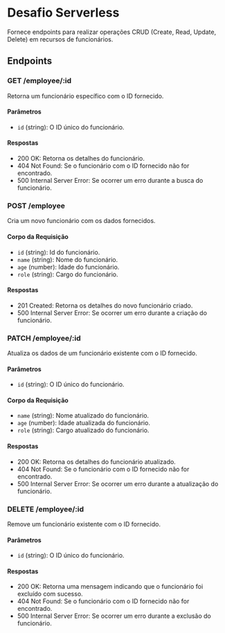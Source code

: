 # Desafio Serverless

Fornece endpoints para realizar operações CRUD (Create, Read, Update, Delete) em recursos de funcionários.

## Endpoints

### GET /employee/:id

Retorna um funcionário específico com o ID fornecido.

#### Parâmetros

- `id` (string): O ID único do funcionário.

#### Respostas

- 200 OK: Retorna os detalhes do funcionário.
- 404 Not Found: Se o funcionário com o ID fornecido não for encontrado.
- 500 Internal Server Error: Se ocorrer um erro durante a busca do funcionário.

### POST /employee

Cria um novo funcionário com os dados fornecidos.

#### Corpo da Requisição

- `id` (string): Id do funcionário.
- `name` (string): Nome do funcionário.
- `age` (number): Idade do funcionário.
- `role` (string): Cargo do funcionário.

#### Respostas

- 201 Created: Retorna os detalhes do novo funcionário criado.
- 500 Internal Server Error: Se ocorrer um erro durante a criação do funcionário.

### PATCH /employee/:id

Atualiza os dados de um funcionário existente com o ID fornecido.

#### Parâmetros

- `id` (string): O ID único do funcionário.

#### Corpo da Requisição

- `name` (string): Nome atualizado do funcionário.
- `age` (number): Idade atualizada do funcionário.
- `role` (string): Cargo atualizado do funcionário.

#### Respostas

- 200 OK: Retorna os detalhes do funcionário atualizado.
- 404 Not Found: Se o funcionário com o ID fornecido não for encontrado.
- 500 Internal Server Error: Se ocorrer um erro durante a atualização do funcionário.

### DELETE /employee/:id

Remove um funcionário existente com o ID fornecido.

#### Parâmetros

- `id` (string): O ID único do funcionário.

#### Respostas

- 200 OK: Retorna uma mensagem indicando que o funcionário foi excluído com sucesso.
- 404 Not Found: Se o funcionário com o ID fornecido não for encontrado.
- 500 Internal Server Error: Se ocorrer um erro durante a exclusão do funcionário.